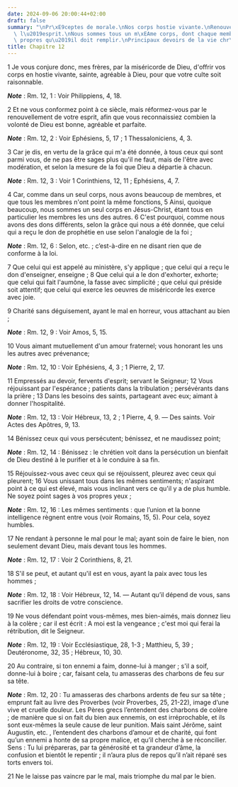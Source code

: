 ```yaml
---
date: 2024-09-06 20:00:44+02:00
draft: false
summary: "\nPr\xE9ceptes de morale.\nNos corps hostie vivante.\nRenouvellement de\
  \ l\u2019esprit.\nNous sommes tous un m\xEAme corps, dont chaque membre a ses fonctions\
  \ propres qu\u2019il doit remplir.\nPrincipaux devoirs de la vie chr\xE9tienne.\n"
title: Chapitre 12
---
```





1 Je vous conjure donc, mes frères, par la miséricorde de Dieu, d'offrir vos corps en hostie vivante, sainte, agréable à Dieu, pour que votre culte soit raisonnable.

***Note*** :  Rm. 12, 1 : Voir Philippiens, 4, 18.

2 Et ne vous conformez point à ce siècle, mais réformez-vous par le renouvellement de votre esprit, afin que vous reconnaissiez combien la volonté de Dieu est bonne, agréable et parfaite.

***Note*** :  Rm. 12, 2 : Voir Ephésiens, 5, 17 ; 1 Thessaloniciens, 4, 3.


3 Car je dis, en vertu de la grâce qui m'a été donnée, à tous ceux qui sont parmi vous, de ne pas être sages plus qu'il ne faut, mais de l'être avec modération, et selon la mesure de la foi que Dieu a départie à chacun.

***Note*** :  Rm. 12, 3 : Voir 1 Corinthiens, 12, 11 ; Ephésiens, 4, 7.

4 Car, comme dans un seul corps, nous avons beaucoup de membres, et que tous les membres n'ont point la même fonctions, 5 Ainsi, quoique beaucoup, nous sommes un seul corps en Jésus-Christ, étant tous en particulier les membres les uns des autres. 6 C'est pourquoi, comme nous avons des dons différents, selon la grâce qui nous a été donnée, que celui qui a reçu le don de prophétie en use selon l'analogie de la foi ;

***Note*** :  Rm. 12, 6 : Selon, etc. ; c’est-à-dire en ne disant rien que de conforme à la loi.

7 Que celui qui est appelé au ministère, s'y applique ; que celui qui a reçu le don d'enseigner, enseigne ; 8 Que celui qui a le don d'exhorter, exhorte; que celui qui fait l'aumône, la fasse avec simplicité ; que celui qui préside soit attentif; que celui qui exerce les oeuvres de miséricorde les exerce avec joie.


9 Charité sans déguisement, ayant le mal en horreur, vous attachant au bien ;

***Note*** :  Rm. 12, 9 : Voir Amos, 5, 15.

10 Vous aimant mutuellement d'un amour fraternel; vous honorant les uns les autres avec prévenance;

***Note*** :  Rm. 12, 10 : Voir Ephésiens, 4, 3 ; 1 Pierre, 2, 17.

11 Empressés au devoir, fervents d'esprit; servant le Seigneur; 12 Vous réjouissant par l'espérance ; patients dans la tribulation ; persévérants dans la prière ; 13 Dans les besoins des saints, partageant avec eux; aimant à donner l'hospitalité.

***Note*** :  Rm. 12, 13 : Voir Hébreux, 13, 2 ; 1 Pierre, 4, 9. ― Des saints. Voir Actes des Apôtres, 9, 13.

14 Bénissez ceux qui vous persécutent; bénissez, et ne maudissez point;

***Note*** :  Rm. 12, 14 : Bénissez : le chrétien voit dans la persécution un bienfait de Dieu destiné à le purifier et à le conduire à sa fin.

15 Réjouissez-vous avec ceux qui se réjouissent, pleurez avec ceux qui pleurent; 16 Vous unissant tous dans les mêmes sentiments; n'aspirant point à ce qui est élevé, mais vous inclinant vers ce qu'il y a de plus humble. Ne soyez point sages à vos propres yeux ;

***Note*** :  Rm. 12, 16 : Les mêmes sentiments : que l’union et la bonne intelligence règnent entre vous (voir Romains, 15, 5). Pour cela, soyez humbles.

17 Ne rendant à personne le mal pour le mal; ayant soin de faire le bien, non seulement devant Dieu, mais devant tous les hommes.

***Note*** :  Rm. 12, 17 : Voir 2 Corinthiens, 8, 21.

18 S'il se peut, et autant qu'il est en vous, ayant la paix avec tous les hommes ;

***Note*** :  Rm. 12, 18 : Voir Hébreux, 12, 14. ― Autant qu’il dépend de vous, sans sacrifier les droits de votre conscience.

19 Ne vous défendant point vous-mêmes, mes bien-aimés, mais donnez lieu à la colère ; car il est écrit : A moi est la vengeance ; c'est moi qui ferai la rétribution, dit le Seigneur.

***Note*** :  Rm. 12, 19 : Voir Ecclésiastique, 28, 1-3 ; Matthieu, 5, 39 ; Deutéronome, 32, 35 ; Hébreux, 10, 30.

20 Au contraire, si ton ennemi a faim, donne-lui à manger ; s'il a soif, donne-lui à boire ; car, faisant cela, tu amasseras des charbons de feu sur sa tête.

***Note*** :  Rm. 12, 20 : Tu amasseras des charbons ardents de feu sur sa tête ; emprunt fait au livre des Proverbes (voir Proverbes, 25, 21-22), image d’une vive et cruelle douleur. Les Pères grecs l’entendent des charbons de colère ; de manière que si on fait du bien aux ennemis, on est irréprochable, et ils sont eux-mêmes la seule cause de leur punition. Mais saint Jérôme, saint Augustin, etc. , l’entendent des charbons d’amour et de charité, qui font qu’un ennemi a honte de sa propre malice, et qu’il cherche à se réconcilier. Sens : Tu lui prépareras, par ta générosité et ta grandeur d’âme, la confusion et bientôt le repentir ; il n’aura plus de repos qu’il n’ait réparé ses torts envers toi.

21 Ne le laisse pas vaincre par le mal, mais triomphe du mal par le bien.

